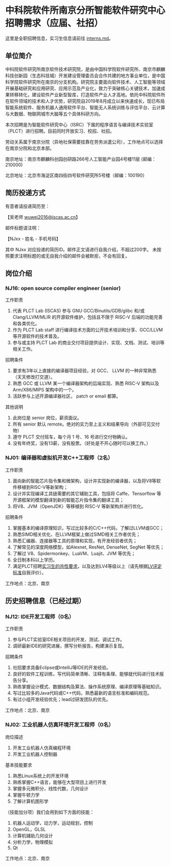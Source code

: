 # 中科院软件所南京分所智能软件研究中心招聘需求（应届、社招）

这里是全职招聘信息，实习生信息请前往 [interns.md](interns.md)。

## 单位简介

中科院软件研究所南京软件技术研究院，是由中国科学院软件研究所、南京市麒麟科技创新园（生态科技城）开发建设管理委员会合作共建的地方事业单位，是中国科学院软件研究所在南京的分支机构。研究院主要面向软件技术、人工智能等领域开展基础研究和应用研究、应用示范及产业化，致力于突破核心关键技术，加速成果转移转化，建设软件产业新型智库，打造软件产业人才高地。依托中科院软件所在软件领域的技术和人才优势，研究院自2019年8月成立以来快速成长，现已布局智能系统软件、服务机器人通用软件平台、智能无人系统训练与评估平台、云计算与大数据、物联网城市大脑等五个具体科研方向。

本次招聘是为智能软件研究中心（ISRC）下属的程序语言与编译技术实验室（PLCT）进行招聘。目前同时开放实习、校招、社招。

劳动关系属于南京分院（异地社保需要挂靠在劳务派遣公司），工作地点可以选择在南京分院和北京本部。

南京地址：南京市麒麟科创园创研路266号人工智能产业园4号楼11层 (邮编：210000)

北京地址：北京市海淀区南四街四号软件研究所5号楼（邮编：100190）

## 简历投递方式

有意者请投递简历至：

【吴老师 wuwei2016@iscas.ac.cn】

邮件标题请注明：

【NJxx - 姓名 - 手机号码】

其中 NJxx 对应投递的简历ID。邮件正文请进行自我介绍，不超过200字。
未按照要求注明标题的或无自我介绍的邮件会被默拒，不会有回复。

## 岗位介绍

### NJ16: open source compiler engineer (senior)

工作职责

1. 代表 PLCT Lab (ISCAS) 参与 GNU GCC/Binutils/GDB/glibc 和/或 Clang/LLVM/MLIR 的开源软件维护，包括且不限于 RISC-V 后端的功能完善和各类优化。
2. 作为 PLCT Lab staff 进行编译技术方面的公开技术培训和分享、GCC/LLVM 等开源软件的技术普及。
3. 参与或主持 PLCT Lab 的商业交付项目提供设计、实现、文档、测试、培训等相关工作。

招聘条件

1. 要求有3年以上直接的编译器项目经验，对 GCC、 LLVM 的一种非常熟悉（天天修改打交道）。
2. 熟悉 GCC 或 LLVM 某一个编译器架构的后端实现、熟悉 RISC-V 架构以及 Arm/X86/MIPS 架构中的一个。
3. 活跃参与上述开源编译器社区， patch or email 都算。

其他说明

1. 此岗位是 senior 岗位，薪资面议。
2. 所有 senior 默认 remote。绝对的实力至上主义和结果导向（外部可见交付物）
3. 遵守 PLCT 交付班车，每个月 1 号、16 号进行交付物确认。
4. 没有年终奖，没有13薪，没有股票。（好处是不开心随时可以换工作。）

### NJ01: 编译器和虚拟机开发C++工程师（2名）

工作职责

1. 面向新的智能芯片指令集和微架构，设计并实现新的编译器，以及将V8等软件移植到RISC-V等新架构；
2. 设计并实现编译工具链需要的其它辅助工具，包括将 Caffe、Tensorflow 等开源框架的模型翻译到新的智能芯片指令集的翻译工具；
3. 将V8、JVM（OpenJDK）等移植到 RISC-V 等新架构并进行优化。

招聘条件

1. 掌握基本的编译原理知识，写过比较多的C/C++代码，了解过LLVM或GCC；
2. 熟悉SIMD相关优化、在LLVM框架上做过SIMD相关工作者优先；
3. 熟悉汇编器、连接器等工具的原理和实现，有开发经验者优先；
4. 了解常见的深度网络模型，如Alexnet, ResNet, DenseNet, SegNet 等优先；
5. 了解过 V8、Spidermonkey、LuaVM、Luajit、JVM 等优先；
6. 全日制本科以上学历。
7. 满足PLCT招聘[实习生的共性要求](interns.md)，以及达到LV4等级以上（请先根据[LV评定标准](https://github.com/lazyparser/weloveinterns/blob/master/how-do-we-rank-interns.md)自我评价）。

工作地点：北京、南京

## 历史招聘信息（已经过期）

### NJ12: IDE开发工程师（0名）

工作职责

1. 参与PLCT实验室IDE相关项目的开发、测试、调试工作。
2. 调研最新IDE的研究进展，撰写分析报告，构建演示复现。

招聘条件

1. 社招要求具备Eclipse或IntelliJ等IDE的开发经验。
2. 良好的软件工程训练，写代码简单清晰、注释有条理、能够就代码进行技术报告分享。
3. 熟练掌握设计模式、数据结构及算法、操作系统原理、编译原理等基础知识。
4. 写过比较多的Java代码或C++代码，熟悉最新的语言标准和编码规范。
5. 有过小组开发经验优先；lead过研发团队的优先。

工作地点：北京、南京

### NJ02: 工业机器人仿真环境开发工程师（0名）

岗位描述

1. 开发工业机器人仿真编程环境
2. 开发工业机器人控制器

基本技能要求

1. 熟悉Linux系统上的开发环境
2. 熟练掌握C++语言，能够在大型项目上进行开发
3. 掌握多元微积分，线性代数，几何设计
4. 掌握牛顿力学
5. 了解计算机图形学

（技能加分项）我们会用到如下方面的技能：

1. 机器人运动学，动力学，运动规划，控制
2. OpenGL，GLSL
3. 计算机辅助几何设计
4. 分析力学，物理模拟
5. Qt

工作地点：北京、南京
